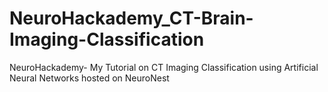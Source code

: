 # NeuroHackademy_CT-Brain-Imaging-Classification
NeuroHackademy-  My Tutorial on CT Imaging Classification using Artificial Neural Networks hosted on NeuroNest
